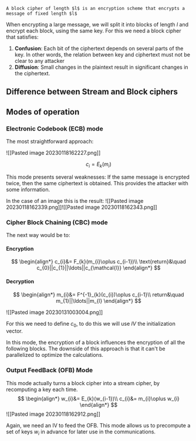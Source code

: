 ``` ad-abstract
A block cipher of length $l$ is an encryption scheme that encrypts a message of fixed length $l$
```

When encrypting a large message, we will split it into blocks of length $l$ and encrypt each block, using the same key. For this we need a block cipher that satisfies:

1. **Confusion**: Each bit of the ciphertext depends on several parts of the key. In other words, the relation between key and ciphertext must not be clear to any attacker
2. **Diffusion**: Small changes in the plaintext result in significant changes in the ciphertext. 

## Difference between Stream and Block ciphers



## Modes of operation

### Electronic Codebook (ECB) mode

The most straightforward approach:

![[Pasted image 20230118162227.png]]

$$c_{i}=E_{k}(m_{i})$$

This mode presents several weaknesses: If the same message is encrypted twice, then the same ciphertext is obtained. This provides the attacker with some information. 

In the case of an image this is the result:
![[Pasted image 20230118162339.png]]![[Pasted image 20230118162343.png]]

### Cipher Block Chaining (CBC) mode

The next way would be to:
#### Encryption
$$
\begin{align*}
c_{i}&= F_{k}(m_{i}\oplus c_{i-1})\\
\text{return}&\quad c_{0}||c_{1}||\ldots||c_{\mathcal{l}}
\end{align*}
$$

#### Decryption
$$
\begin{align*}
m_{i}&= F^{-1}_{k}(c_{i})\oplus c_{i-1}\\
return&\quad m_{1}||\ldots||m_{l}
\end{align*}
$$


![[Pasted image 20230131003004.png]]

For this we need to define $c_{0}$, to do this we will use *IV* the initialization vector.

In this mode, the encryption of a block influences the encryption of all the following blocks. The downside of this approach is that it can't be parallelized to optimize the calculations.

### Output FeedBack  (OFB) Mode

This mode actually turns a block cipher into a stream cipher, by recomputing a key each time.
$$
\begin{align*}
w_{i}&= E_{k}(w_{i-1})\\
c_{i}&= m_{i}\oplus w_{i}
\end{align*}
$$
![[Pasted image 20230118162912.png]]

Again, we need an IV to feed the OFB. This mode allows us to precompute a set of keys $w_{i}$ in advance for later use in  the communications. 

